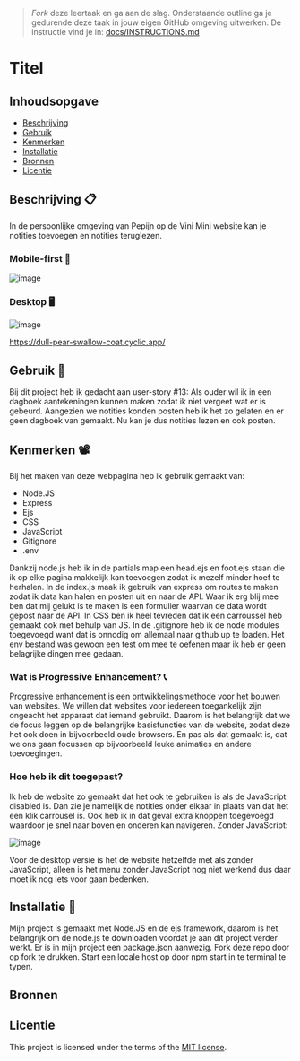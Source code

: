 > _Fork_ deze leertaak en ga aan de slag. Onderstaande outline ga je gedurende deze taak in jouw eigen GitHub omgeving uitwerken. De instructie vind je in: [docs/INSTRUCTIONS.md](docs/INSTRUCTIONS.md)

# Titel
<!-- Geef je project een titel en schrijf in één zin wat het is -->

## Inhoudsopgave

  * [Beschrijving](#beschrijving)
  * [Gebruik](#gebruik)
  * [Kenmerken](#kenmerken)
  * [Installatie](#installatie)
  * [Bronnen](#bronnen)
  * [Licentie](#licentie)

## Beschrijving 📋
<!-- In de Beschrijving staat kort beschreven wat voor project het is en wat je hebt gemaakt -->

In de persoonlijke omgeving van Pepijn op de Vini Mini website kan je notities toevoegen en notities teruglezen.

<!-- Voeg een mooie poster visual toe 📸 -->

### Mobile-first 📱
![image](https://user-images.githubusercontent.com/101579892/229311985-febf09e7-9292-44c8-85e0-5e0e7cfffae0.png)

### Desktop 🖥️
![image](https://user-images.githubusercontent.com/101579892/229796711-c323c3b0-ecbb-45fd-8ed7-7fea0399f995.png)


<!-- Voeg een link toe naar Github Pages 🌐-->

https://dull-pear-swallow-coat.cyclic.app/ 

## Gebruik 🔌
<!--Bij Gebruik staat hoe je project er uit ziet, hoe het werkt en wat je er mee kan. -->

Bij dit project heb ik gedacht aan user-story #13: Als ouder wil ik in een dagboek aantekeningen kunnen maken zodat ik niet vergeet wat er is gebeurd.
Aangezien we notities konden posten heb ik het zo gelaten en er geen dagboek van gemaakt. Nu kan je dus notities lezen en ook posten.

## Kenmerken 📽️
<!-- Bij Kenmerken staat welke technieken zijn gebruikt en hoe. Wat is de HTML structuur? Wat zijn de belangrijkste dingen in CSS? Wat is er met Javascript gedaan en hoe? Misschien heb je een framwork of library gebruikt? -->

Bij het maken van deze webpagina heb ik gebruik gemaakt van:

* Node.JS
* Express
* Ejs
* CSS
* JavaScript
* Gitignore
* .env

Dankzij node.js heb ik in de partials map een head.ejs en foot.ejs staan die ik op elke pagina makkelijk kan toevoegen zodat ik mezelf minder hoef te herhalen. 
In de index.js maak ik gebruik van express om routes te maken zodat ik data kan halen en posten uit en naar de API.
Waar ik erg blij mee ben dat mij gelukt is te maken is een formulier waarvan de data wordt gepost naar de API.
In CSS ben ik heel tevreden dat ik een carroussel heb gemaakt ook met behulp van JS.
In de .gitignore heb ik de node modules toegevoegd want dat is onnodig om allemaal naar github up te loaden.
Het env bestand was gewoon een test om mee te oefenen maar ik heb er geen belagrijke dingen mee gedaan.


### Wat is Progressive Enhancement? 📞

Progressive enhancement is een ontwikkelingsmethode voor het bouwen van websites. We willen dat websites voor iedereen toegankelijk zijn ongeacht het apparaat dat iemand gebruikt. Daarom is het belangrijk dat we de focus leggen op de belangrijke basisfuncties van de website, zodat deze het ook doen in bijvoorbeeld oude browsers. En pas als dat gemaakt is, dat we ons gaan focussen op bijvoorbeeld leuke animaties en andere toevoegingen.

### Hoe heb ik dit toegepast?

Ik heb de website zo gemaakt dat het ook te gebruiken is als de JavaScript disabled is. Dan zie je namelijk de notities onder elkaar in plaats van dat het een klik carrousel is. Ook heb ik in dat geval extra knoppen toegevoegd waardoor je snel naar boven en onderen kan navigeren.
Zonder JavaScript:

![image](https://user-images.githubusercontent.com/101579892/229312026-19b09f3d-ecff-475d-be9b-2e8c203682c4.png)

Voor de desktop versie is het de website hetzelfde met als zonder JavaScript, alleen is het menu zonder JavaScript nog niet werkend dus daar moet ik nog iets voor gaan bedenken.

## Installatie 🎢
<!-- Bij Instalatie staat hoe een andere developer aan jouw repo kan werken -->

Mijn project is gemaakt met Node.JS en de ejs framework, daarom is het belangrijk om de node.js te downloaden voordat je aan dit project verder werkt.
Er is in mijn project een package.json aanwezig.
Fork deze repo door op fork te drukken.
Start een locale host op door npm start in te terminal te typen.

## Bronnen

## Licentie

This project is licensed under the terms of the [MIT license](./LICENSE).
